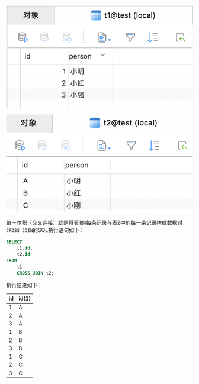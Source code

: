 ![image-20220519005035198](img/image1.png)

![image-20220519005112806](img/image2.png)

笛卡尔积（交叉连接）就是将表1的每条记录与表2中的每一条记录拼成数据对，`CROSS JOIN`的SQL执行语句如下：

```sql
SELECT
	t1.id,
	t2.id 
FROM
	t1
	CROSS JOIN t2;
```

执行结果如下：

| id   | id(1) |
| ---- | ----- |
| 1    | A     |
| 2    | A     |
| 3    | A     |
| 1    | B     |
| 2    | B     |
| 3    | B     |
| 1    | C     |
| 2    | C     |
| 3    | C     |


